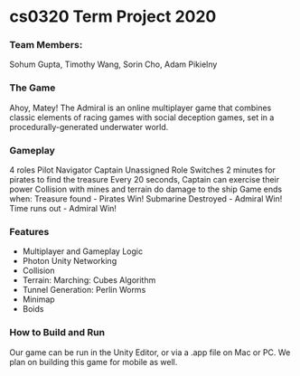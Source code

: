 # cs0320 Term Project 2020

### Team Members:

Sohum Gupta, Timothy Wang, Sorin Cho, Adam Pikielny

### The Game

Ahoy, Matey! The Admiral is an online multiplayer game that combines classic elements of racing games with social deception games, set in a procedurally-generated underwater world.

### Gameplay

4 roles
Pilot
Navigator
Captain
Unassigned
Role Switches
2 minutes for pirates to find the treasure
Every 20 seconds, Captain can exercise their power
Collision with mines and terrain do damage to the ship
Game ends when:
Treasure found - Pirates Win!
Submarine Destroyed - Admiral Win!
Time runs out - Admiral Win!

### Features

- Multiplayer and Gameplay Logic
- Photon Unity Networking
- Collision
- Terrain: Marching: Cubes Algorithm
- Tunnel Generation: Perlin Worms
- Minimap
- Boids

### How to Build and Run

Our game can be run in the Unity Editor, or via a .app file on Mac or PC. We plan on building this game for mobile as well.
